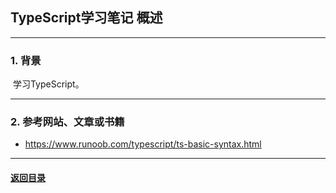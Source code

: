 ## TypeScript学习笔记 概述
---
### 1. 背景

​	学习TypeScript。

---
### 2. 参考网站、文章或书籍

+ https://www.runoob.com/typescript/ts-basic-syntax.html

---

#### [返回目录](./)
